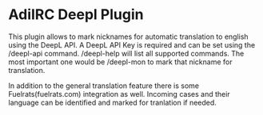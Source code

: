 # AdiIRC Deepl Plugin

This plugin allows to mark nicknames for automatic translation to english using the DeepL API.
A DeepL API Key is required and can be set using the /deepl-api command.
/deepl-help will list all supported commands.
The most important one would be /deepl-mon <nick> to mark that nickname for translation.

In addition to the general translation feature there is some Fuelrats(fuelrats.com) integration as well.
Incoming cases and their language can be identified and marked for tranlation if needed.
